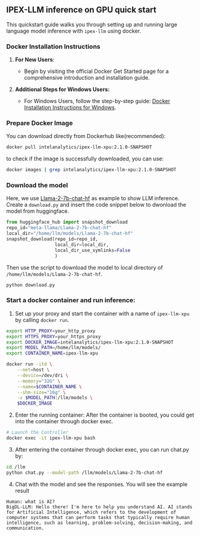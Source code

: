 ## IPEX-LLM inference on GPU quick start

This quickstart guide walks you through setting up and running large language model inference with `ipex-llm` using docker. 

### Docker Installation Instructions
1. **For New Users**:
   - Begin by visiting the official Docker Get Started page for a comprehensive introduction and installation guide.

2. **Additional Steps for Windows Users:**
    - For Windows Users, follow the step-by-step guide: [Docker Installation Instructions for Windows](https://github.com/intel-analytics/ipex-llm/blob/main/docs/readthedocs/source/doc/LLM/Quickstart/docker_windows_gpu.md#install-docker-on-windows).

### Prepare Docker Image

You can download directly from Dockerhub like(recommended):

```bash
docker pull intelanalytics/ipex-llm-xpu:2.1.0-SNAPSHOT
```
to check if the image is successfully downloaded, you can use:

```bash
docker images | grep intelanalytics/ipex-llm-xpu:2.1.0-SNAPSHOT
```

### Download the model 
Here, we use [Llama-2-7b-chat-hf](https://huggingface.co/meta-llama/Llama-2-7b-chat-hf) as example to show LLM inference. Create a ``download.py`` and insert the code snippet below to dwonload the model from huggingface. 

``` python
from huggingface_hub import snapshot_download
repo_id="meta-llama/Llama-2-7b-chat-hf"
local_dir="/home/llm/models/Llama-2-7b-chat-hf"
snapshot_download(repo_id=repo_id,
                  local_dir=local_dir,
                  local_dir_use_symlinks=False
                  )
```

Then use the script to download the model to local directory of ``/home/llm/models/Llama-2-7b-chat-hf``. 
``` bash
python download.py
```

### Start a docker container and run inference:

1. Set up your proxy and start the container with a name of ``ipex-llm-xpu`` by calling ``docker run``.

```bash
export HTTP_PROXY=your_http_proxy
export HTTPS_PROXY=your_https_proxy
export DOCKER_IMAGE=intelanalytics/ipex-llm-xpu:2.1.0-SNAPSHOT
export MODEL_PATH=/home/llm/models/
export CONTAINER_NAME=ipex-llm-xpu

docker run -itd \
    --net=host \
    --device=/dev/dri \
    --memory="32G" \
    --name=$CONTAINER_NAME \
    --shm-size="16g" \
    -v $MODEL_PATH:/llm/models \
    $DOCKER_IMAGE
```

2. Enter the running container:
After the container is booted, you could get into the container through docker exec.

```bash
# Launch the Controller
docker exec -it ipex-llm-xpu bash
```

3. After entering the container through docker exec, you can run chat.py by:

``` bash
cd /llm
python chat.py --model-path /llm/models/Llama-2-7b-chat-hf
```

4. Chat with the model and see the responses.
You will see the example result
```
Human: what is AI?
BigDL-LLM: Hello there! I'm here to help you understand AI. AI stands for Artificial Intelligence, which refers to the development of computer systems that can perform tasks that typically require human intelligence, such as learning, problem-solving, decision-making, and communication.
```